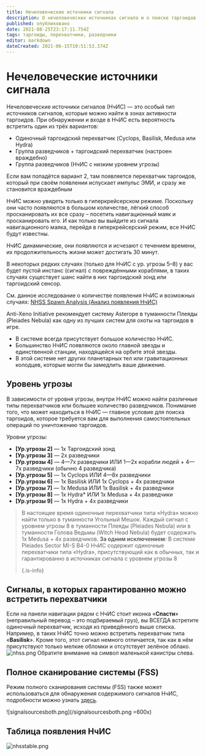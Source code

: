 ```yaml
---
title: Нечеловеческие источники сигнала
description: О нечеловеческих источниках сигнала и о поиске таргоидов
published: опубликовано
date: 2021-08-25T23:17:11.754Z
tags: таргоиды, перехватчики, разведчики
editor: markdown
dateCreated: 2021-06-15T10:51:53.374Z
---
```


# Нечеловеческие источники сигнала
Нечеловеческие источники сигналов (НчИС) — это особый тип источников сигналов, которые можно найти в зонах активности таргоидов. При обнаружении и входе в НчИС есть вероятность встретить один из трёх вариантов:

- Одиночный таргоидский перехватчик (Cyclops, Basilisk, Medusa или Hydra)
- Группа разведчиков + таргоидский перехватчик (настроен враждебно)
- Группа разведчиков (НчИС с низким уровнем угрозы)

Если вам попадётся вариант 2, там появляется перехватчик таргоидов, который при своём появлении испускает импульс ЭМИ, и сразу же становится враждебным

НчИС можно увидеть только в гиперкрейсерском режиме. Поскольку они часто появляются в большом количестве, лёгкий способ просканировать их все сразу – посетить навигационный маяк и просканировать его. И как только вы выйдите из сигнала навигационного маяка, перейдя в гиперкрейсерский режим, все НчИС будут известны.

НчИС динамические, они появляются и исчезают с течением времени, их продолжительность жизни может достигать 30 минут.

В некоторых редких случаях (только для НчИС с ур. угрозы 5–8) у вас будет пустой инстанс (сигнал) с повреждёнными кораблями, в таких случаях существует шанс найти в них таргоидский зонд или таргоидский сенсор.

См. данное исследование о количестве появления НчИС и возможных случаях: [NHSS Spawn Analysis (Анализ появления НчИС)](https://docs.google.com/spreadsheets/d/e/2PACX-1vRbZ2vWwaUPZlSx9Olg8o8Ml0xGVXQ8Ks7wtYycWfXymCZjn30tvP76fc5ACM1mx_O0ZvYBqI6VW3sa/pubhtml)

Anti-Xeno Initiative рекомендует систему Asterope в туманности Плеяды (Pleiades Nebula) как одну из лучших систем для охоты на таргоидов в игре.

- В системе всегда присутствует большое количество НчИС.
- Большинство НчИС появляются около главной звезды и единственной станции, находящейся на орбите этой звезды.
- В этой системе нет других планетарных тел или гравитационных колодцев, которые могли бы замедлить ваше движение.

## Уровень угрозы
В зависимости от уровня угрозы, внутри НчИС можно найти различные типы перехватчиков или большее количество разведчиков. Понимание того, что может находиться в НчИС — главное условие для поиска таргоидов, которое требуется вам для выполнения самостоятельных операций по уничтожению таргоидов.

Уровни угрозы:

- **[Ур.угрозы 2]** — 1x Таргоидский зонд
- **[Ур.угрозы 3]** — 2x разведчики
- **[Ур.угрозы 4]** — 4—7x разведчики ИЛИ 1—2x корабли людей + 4—7x разведчики (обычно 4 разведчика)
- **[Ур.угрозы 5]** — 1x Cyclops ИЛИ 4—8x разведчики
- **[Ур.угрозы 6]** — 1x Basilisk ИЛИ 1x Cyclops + 4x разведчики
- **[Ур.угрозы 7]** — 1x Medusa ИЛИ 1x Basilisk + 4x разведчики
- **[Ур.угрозы 8]** — 1x Hydra* ИЛИ 1x Medusa + 4x разведчики
- **[Ур.угрозы 9]** — 1x Hydra + 4x разведчики

> В настоящее время одиночные перехватчики типа «Hydra» можно найти только в туманности Угольный Мешок. Каждый сигнал с уровнем угрозы 8 в туманности Плеяды (Pleiades Nebula) или в туманности Голова Ведьмы (Witch Head Nebula) будет содержать 1х Medusa + 4х разведчиков. **За одним исключением**: В системе Pleiades Sector MI-S B4-0 НчИС содержит одиночные перехватчики типа «Hydra», присутствующий как в обычных, так и гарантированно в источниках сигнала с уровнем угрозы 8 
> 
> {.is-info}

## Сигналы, в которых гарантированно можно встретить перехватчики
Если на панели навигации рядом с НчИС стоит иконка «**Спасти**» (неправильный перевод – это подбираемый груз), вы ВСЕГДА встретите одиночный перехватчик, исходя из приведённого выше списка. Например, в таких НчИС точно можно встретить перехватчик типа «**Basilisk**». Кроме того, этот сигнал немного отличается, так как в нём присутствуют только мелкие обломки и отсутствует зелёное облако. ![nhss.png](/img/nhss.png) Обратите внимание на символ маленькой канистры слева.

## Полное сканирование системы (FSS)
Режим полного сканирования системы (FSS) также может использоваться для обнаружения содержимого сигналов НчИС, подробности можно узнать [здесь](https://wiki.antixenoinitiative.com/en/nhssviafss).

!\[signalsourcesboth.png\](/signalsourcesboth.png =600x)

## Таблица появления НчИС
![nhsstable.png](/img/nhsstable.png)